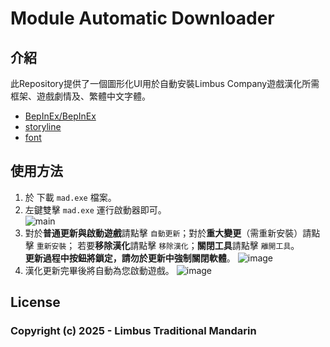 # Module Automatic Downloader

## 介紹

此Repository提供了一個圖形化UI用於自動安裝Limbus Company遊戲漢化所需框架、遊戲劇情及、繁體中文字體。

- [BepInEx/BepInEx](https://github.com/BepInEx/BepInEx/releases)
- [storyline](https://github.com/LimbusTraditionalMandarin/storyline)
- [font](https://github.com/LimbusTraditionalMandarin/font)

## 使用方法
1. 於  下載 `mad.exe` 檔案。 
2. 左鍵雙擊 `mad.exe` 運行啟動器即可。\
![main](https://github.com/user-attachments/assets/46591554-76f0-4745-b603-fd9979f60e15)
3. 對於**普通更新與啟動遊戲**請點擊 `自動更新`；對於**重大變更**（需重新安裝）請點擊 `重新安裝`； 若要**移除漢化**請點擊 `移除漢化`；**關閉工具**請點擊 `離開工具`。\
   **更新過程中按鈕將鎖定，請勿於更新中強制關閉軟體**。
    ![image](https://github.com/user-attachments/assets/0977d7c2-83d1-4b39-accf-ad9939ff66e2)
4. 漢化更新完畢後將自動為您啟動遊戲。
   ![image](https://github.com/user-attachments/assets/56349277-8dea-4b15-bfd6-30eda19a44dc)


## License

### Copyright (c) 2025 - Limbus Traditional Mandarin


